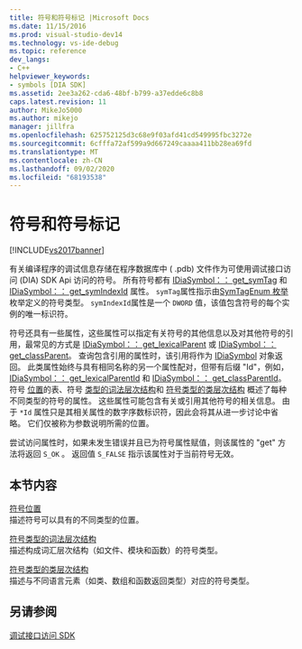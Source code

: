 ```yaml
---
title: 符号和符号标记 |Microsoft Docs
ms.date: 11/15/2016
ms.prod: visual-studio-dev14
ms.technology: vs-ide-debug
ms.topic: reference
dev_langs:
- C++
helpviewer_keywords:
- symbols [DIA SDK]
ms.assetid: 2ee3a262-cda6-48bf-b799-a37edde6c8b8
caps.latest.revision: 11
author: MikeJo5000
ms.author: mikejo
manager: jillfra
ms.openlocfilehash: 625752125d3c68e9f03afd41cd549995fbc3272e
ms.sourcegitcommit: 6cfffa72af599a9d667249caaaa411bb28ea69fd
ms.translationtype: MT
ms.contentlocale: zh-CN
ms.lasthandoff: 09/02/2020
ms.locfileid: "68193538"
---
```

# <a name="symbols-and-symbol-tags"></a>符号和符号标记
[!INCLUDE[vs2017banner](../../includes/vs2017banner.md)]

有关编译程序的调试信息存储在程序数据库中 ( .pdb) 文件作为可使用调试接口访问 (DIA) SDK Api 访问的符号。 所有符号都有 [IDiaSymbol：： get_symTag](../../debugger/debug-interface-access/idiasymbol-get-symtag.md) 和 [IDiaSymbol：： get_symIndexId](../../debugger/debug-interface-access/idiasymbol-get-symindexid.md) 属性。 `symTag`属性指示由[SymTagEnum 枚举](../../debugger/debug-interface-access/symtagenum.md)枚举定义的符号类型。 `symIndexId`属性是一个 `DWORD` 值，该值包含符号的每个实例的唯一标识符。  
  
 符号还具有一些属性，这些属性可以指定有关符号的其他信息以及对其他符号的引用，最常见的方式是 [IDiaSymbol：： get_lexicalParent](../../debugger/debug-interface-access/idiasymbol-get-lexicalparent.md) 或 [IDiaSymbol：： get_classParent](../../debugger/debug-interface-access/idiasymbol-get-classparent.md)。 查询包含引用的属性时，该引用将作为 [IDiaSymbol](../../debugger/debug-interface-access/idiasymbol.md) 对象返回。 此类属性始终与具有相同名称的另一个属性配对，但带有后缀 "Id"，例如， [IDiaSymbol：： get_lexicalParentId](../../debugger/debug-interface-access/idiasymbol-get-lexicalparentid.md) 和 [IDiaSymbol：： get_classParentId](../../debugger/debug-interface-access/idiasymbol-get-classparentid.md)。 符号 [位置](../../debugger/debug-interface-access/symbol-locations.md)的表、符号 [类型的词法层次结构](../../debugger/debug-interface-access/lexical-hierarchy-of-symbol-types.md)和 [符号类型的类层次结构](../../debugger/debug-interface-access/class-hierarchy-of-symbol-types.md) 概述了每种不同类型的符号的属性。 这些属性可能包含有关或引用其他符号的相关信息。 由于 `*Id` 属性只是其相关属性的数字序数标识符，因此会将其从进一步讨论中省略。 它们仅被称为参数说明所需的位置。  
  
 尝试访问属性时，如果未发生错误并且已为符号属性赋值，则该属性的 "get" 方法将返回 `S_OK` 。 返回值 `S_FALSE` 指示该属性对于当前符号无效。  
  
## <a name="in-this-section"></a>本节内容  
 [符号位置](../../debugger/debug-interface-access/symbol-locations.md)  
 描述符号可以具有的不同类型的位置。  
  
 [符号类型的词法层次结构](../../debugger/debug-interface-access/lexical-hierarchy-of-symbol-types.md)  
 描述构成词汇层次结构（如文件、模块和函数）的符号类型。  
  
 [符号类型的类层次结构](../../debugger/debug-interface-access/class-hierarchy-of-symbol-types.md)  
 描述与不同语言元素（如类、数组和函数返回类型）对应的符号类型。  
  
## <a name="see-also"></a>另请参阅  
 [调试接口访问 SDK](../../debugger/debug-interface-access/debug-interface-access-sdk.md)
